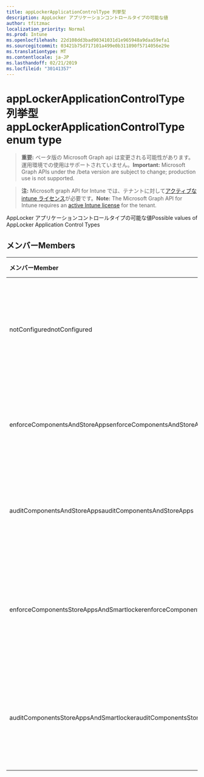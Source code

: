 ```yaml
---
title: appLockerApplicationControlType 列挙型
description: AppLocker アプリケーションコントロールタイプの可能な値
author: tfitzmac
localization_priority: Normal
ms.prod: Intune
ms.openlocfilehash: 22d108dd3bad90341031d1e965948a9daa59efa1
ms.sourcegitcommit: 03421b75d717101a499e0b311890f5714056e29e
ms.translationtype: MT
ms.contentlocale: ja-JP
ms.lasthandoff: 02/21/2019
ms.locfileid: "30141357"
---
```

# <a name="applockerapplicationcontroltype-enum-type"></a><span data-ttu-id="4742b-103">appLockerApplicationControlType 列挙型</span><span class="sxs-lookup"><span data-stu-id="4742b-103">appLockerApplicationControlType enum type</span></span>

> <span data-ttu-id="4742b-104">**重要:** ベータ版の Microsoft Graph api は変更される可能性があります。運用環境での使用はサポートされていません。</span><span class="sxs-lookup"><span data-stu-id="4742b-104">**Important:** Microsoft Graph APIs under the /beta version are subject to change; production use is not supported.</span></span>

> <span data-ttu-id="4742b-105">**注:** Microsoft graph API for Intune では、テナントに対して[アクティブな intune ライセンス](https://go.microsoft.com/fwlink/?linkid=839381)が必要です。</span><span class="sxs-lookup"><span data-stu-id="4742b-105">**Note:** The Microsoft Graph API for Intune requires an [active Intune license](https://go.microsoft.com/fwlink/?linkid=839381) for the tenant.</span></span>

<span data-ttu-id="4742b-106">AppLocker アプリケーションコントロールタイプの可能な値</span><span class="sxs-lookup"><span data-stu-id="4742b-106">Possible values of AppLocker Application Control Types</span></span>

## <a name="members"></a><span data-ttu-id="4742b-107">メンバー</span><span class="sxs-lookup"><span data-stu-id="4742b-107">Members</span></span>
|<span data-ttu-id="4742b-108">メンバー</span><span class="sxs-lookup"><span data-stu-id="4742b-108">Member</span></span>|<span data-ttu-id="4742b-109">値</span><span class="sxs-lookup"><span data-stu-id="4742b-109">Value</span></span>|<span data-ttu-id="4742b-110">説明</span><span class="sxs-lookup"><span data-stu-id="4742b-110">Description</span></span>|
|:---|:---|:---|
|<span data-ttu-id="4742b-111">notConfigured</span><span class="sxs-lookup"><span data-stu-id="4742b-111">notConfigured</span></span>|<span data-ttu-id="4742b-112">.0</span><span class="sxs-lookup"><span data-stu-id="4742b-112">0</span></span>|<span data-ttu-id="4742b-113">デバイスの既定値。アプリケーションコントロールの種類は選択されていません。</span><span class="sxs-lookup"><span data-stu-id="4742b-113">Device default value, no Application Control type selected.</span></span>|
|<span data-ttu-id="4742b-114">enforceComponentsAndStoreApps</span><span class="sxs-lookup"><span data-stu-id="4742b-114">enforceComponentsAndStoreApps</span></span>|<span data-ttu-id="4742b-115">1-d</span><span class="sxs-lookup"><span data-stu-id="4742b-115">1</span></span>|<span data-ttu-id="4742b-116">Windows コンポーネントおよびストアアプリを適用します。</span><span class="sxs-lookup"><span data-stu-id="4742b-116">Enforce Windows component and store apps.</span></span>|
|<span data-ttu-id="4742b-117">auditComponentsAndStoreApps</span><span class="sxs-lookup"><span data-stu-id="4742b-117">auditComponentsAndStoreApps</span></span>|<span data-ttu-id="4742b-118">pbm-2</span><span class="sxs-lookup"><span data-stu-id="4742b-118">2</span></span>|<span data-ttu-id="4742b-119">Windows コンポーネントおよびストアアプリを監査します。</span><span class="sxs-lookup"><span data-stu-id="4742b-119">Audit Windows component and store apps.</span></span>|
|<span data-ttu-id="4742b-120">enforceComponentsStoreAppsAndSmartlocker</span><span class="sxs-lookup"><span data-stu-id="4742b-120">enforceComponentsStoreAppsAndSmartlocker</span></span>|<span data-ttu-id="4742b-121">1/3</span><span class="sxs-lookup"><span data-stu-id="4742b-121">3</span></span>|<span data-ttu-id="4742b-122">Windows コンポーネント、ストアアプリ、およびスマートロッカーを適用します。</span><span class="sxs-lookup"><span data-stu-id="4742b-122">Enforce Windows components, store apps and smart locker.</span></span>|
|<span data-ttu-id="4742b-123">auditComponentsStoreAppsAndSmartlocker</span><span class="sxs-lookup"><span data-stu-id="4742b-123">auditComponentsStoreAppsAndSmartlocker</span></span>|<span data-ttu-id="4742b-124">2/4</span><span class="sxs-lookup"><span data-stu-id="4742b-124">4</span></span>|<span data-ttu-id="4742b-125">Windows コンポーネント、ストアアプリ、およびスマートロッカーを監査します。</span><span class="sxs-lookup"><span data-stu-id="4742b-125">Audit Windows components, store apps and smart locker.</span></span>|




